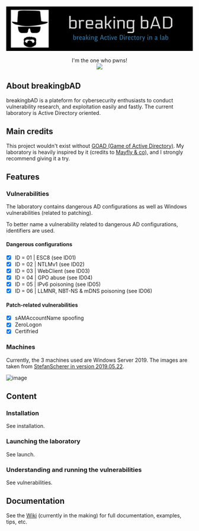 ![](./.github/banner.png)

<p align="center">
  I'm the one who pwns!
  <br>
  <a href="https://twitter.com/intent/follow?screen_name=KenjiEndo15" title="Follow"><img src="https://img.shields.io/twitter/follow/KenjiEndo15?label=KenjiEndo&style=social"></a>
  <br>
</p>

## About breakingbAD
breakingbAD is a plateform for cybersecurity enthusiasts to conduct vulnerability research, and exploitation easily and fastly. The current laboratory is Active Directory oriented.

## Main credits
This project wouldn't exist without [GOAD (Game of Active Directory)](https://github.com/Orange-Cyberdefense/GOAD). My laboratory is heavily inspired by it (credits to [Mayfly & co](https://github.com/Mayfly277)), and I strongly recommend giving it a try.

## Features
### Vulnerabilities
The laboratory contains dangerous AD configurations as well as Windows vulnerabilities (related to patching).

To better name a vulnerability related to dangerous AD configurations, identifiers are used.

#### Dangerous configurations
- [X] ID = 01 | ESC8 (see ID01)
- [X] ID = 02 | NTLMv1 (see ID02)
- [X] ID = 03 | WebClient (see ID03)
- [X] ID = 04 | GPO abuse (see ID04)
- [X] ID = 05 | IPv6 poisoning (see ID05)
- [X] ID = 06 | LLMNR, NBT-NS & mDNS poisoning (see ID06)

#### Patch-related vulnerabilities
- [X] sAMAccountName spoofing
- [X] ZeroLogon
- [X] Certifried

### Machines
Currently, the 3 machines used are Windows Server 2019. The images are taken from [StefanScherer in version 2019.05.22](https://app.vagrantup.com/StefanScherer/boxes/windows_2019/versions/2019.05.15).

![image](https://user-images.githubusercontent.com/109678331/209454074-4e1ddfb5-0087-4dee-9591-0cec5cda053c.png)

## Content
### Installation
See installation.

### Launching the laboratory
See launch.

### Understanding and running the vulnerabilities
See vulnerabilities.

## Documentation
See the [Wiki](https://github.com/KenjiEndo15/breakingbAD/wiki) (currently in the making) for full documentation, examples, tips, etc.
